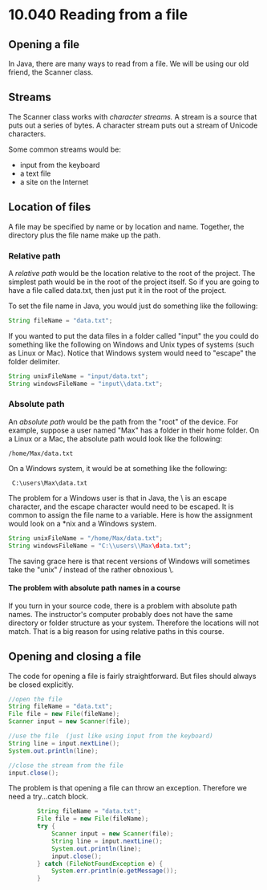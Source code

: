 # 10.040 Reading from a file

## Opening a file

In Java, there are many ways to read from a file.  We will be using our old friend, the Scanner class.

## Streams

The Scanner class works with *character streams.*  A stream is a source that puts out a series of bytes.  A character stream puts out a stream of Unicode characters.

Some common streams would be:

* input from the keyboard
* a text file
* a site on the Internet

## Location of files

A file may be specified by name or by location and name.  Together, the directory plus the file name make up the path.

### Relative path

A *relative path* would be the location relative to the root of the project.  The simplest path would be in the root of the project itself.  So if you are going to have a file called data.txt, then just put it in the root of the project.

To set the file name in Java, you would just do something like the following:

```java
String fileName = "data.txt";
```

If you wanted to put the data files in a folder called "input" the you could do something like the following on Windows and Unix types of systems (such as Linux or Mac).  Notice that Windows system would need to "escape" the folder delimiter.

```java
String unixFileName = "input/data.txt";
String windowsFileName = "input\\data.txt";
```

### Absolute path

An *absolute path* would be the path from the "root" of the device.  For example, suppose a user named "Max" has a folder in their home folder.  On a Linux or a Mac, the absolute path would look like the following:

```
/home/Max/data.txt
```
On a Windows system, it would be at something like the following:
```
 C:\users\Max\data.txt
```
The problem for a Windows user is that in Java, the \ is an escape character, and the escape character would need to be escaped.  It is common to assign the file name to a variable.  Here is how the assignment would look on a *nix and a Windows system.

```java
String unixFileName = "/home/Max/data.txt";
String windowsFileName = "C:\\users\\Max\data.txt";
```

The saving grace here is that recent versions of Windows will sometimes take the "unix" / instead of the rather obnoxious \\.

#### The problem with absolute path names in a course

If you turn in your source code, there is a problem with absolute path names.  The instructor's computer probably does not have the same directory or folder structure as your system.  Therefore the locations will not match. That is a big reason for using relative paths in this course.

## Opening and closing a file

The code for opening a file is fairly straightforward.  But files should always be closed explicitly.

```java
//open the file
String fileName = "data.txt";
File file = new File(fileName);
Scanner input = new Scanner(file);

//use the file  (just like using input from the keyboard)
String line = input.nextLine();
System.out.println(line);

//close the stream from the file
input.close();
```

The problem is that opening a file can throw an exception.  Therefore we need a try...catch block.

```java
        String fileName = "data.txt";
        File file = new File(fileName);
        try {
            Scanner input = new Scanner(file);
            String line = input.nextLine();
            System.out.println(line);
            input.close();
        } catch (FileNotFoundException e) {
            System.err.println(e.getMessage());
        }
```